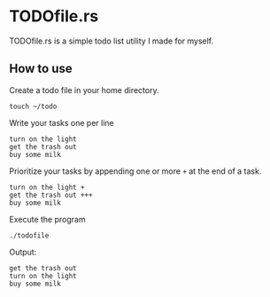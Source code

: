 # TODOfile.rs
TODOfile.rs is a simple todo list utility I made for myself.

## How to use
Create a todo file in your home directory.

``touch ~/todo``

Write your tasks one per line

```
turn on the light
get the trash out
buy some milk
```

Prioritize your tasks by appending one or more ``+`` at the end of a task.


```
turn on the light +
get the trash out +++
buy some milk
```

Execute the program

``./todofile``

Output: 

```
get the trash out
turn on the light
buy some milk
```